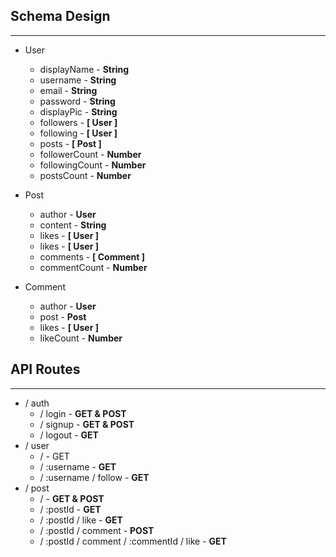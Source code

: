 ## Schema Design

---

- User

  - displayName - **String**
  - username - **String**
  - email - **String**
  - password - **String**
  - displayPic - **String**
  - followers - **[ User ]**
  - following - **[ User ]**
  - posts - **[ Post ]**
  - followerCount - **Number**
  - followingCount - **Number**
  - postsCount - **Number**

- Post

  - author - **User**
  - content - **String**
  - likes - **[ User ]**
  - likes - **[ User ]**
  - comments - **[ Comment ]**
  - commentCount - **Number**

- Comment
  - author - **User**
  - post - **Post**
  - likes - **[ User ]**
  - likeCount - **Number**

## API Routes

---

- / auth
  - / login - **GET & POST**
  - / signup - **GET & POST**
  - / logout - **GET**
- / user
  - / - GET
  - / :username - **GET**
  - / :username / follow - **GET**
- / post
  - / - **GET & POST**
  - / :postId - **GET**
  - / :postId / like - **GET**
  - / :postId / comment - **POST**
  - / :postId / comment / :commentId / like - **GET**
